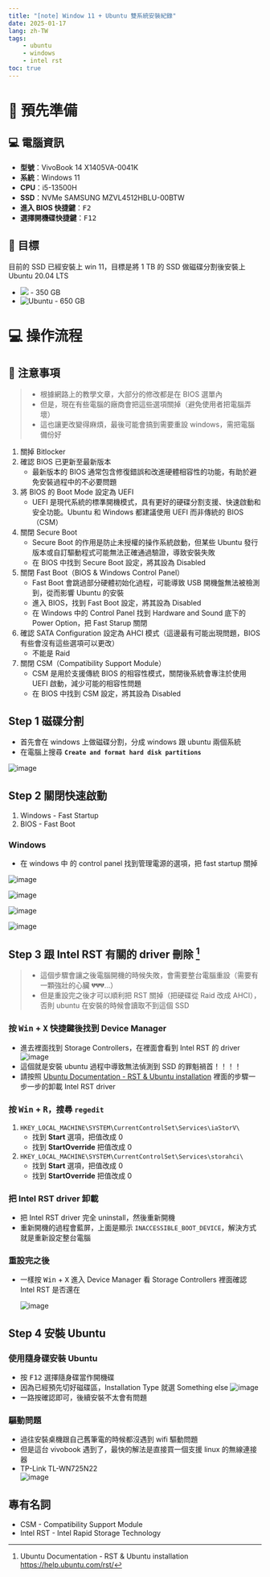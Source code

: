 ```yaml
---
title: "[note] Window 11 + Ubuntu 雙系統安裝紀錄"
date: 2025-01-17
lang: zh-TW
tags:
    - ubuntu
    - windows
    - intel rst
toc: true
---
```


<!-- # 🤯 先從反省開始

> 終於理解為什麼大部分的人若是有使用 Ubuntu 的需求，都是使用虛擬機或是安裝 WSL，以及 Windows 存在的必要性。

這次是抱著「***就算電腦系統掛掉，大不了就在花個幾千重買 Windows 11 授權，去光華請人重灌***」的決心，也要順出整個安裝的流程 ：） -->


# 🎒 預先準備

## 💻 電腦資訊

- **型號**：VivoBook 14 X1405VA-0041K
- **系統**：Windows 11
- **CPU**：i5-13500H
- **SSD**：NVMe SAMSUNG MZVL4512HBLU-00BTW
- **進入 BIOS 快捷鍵**：<kbd>F2</kbd>
- **選擇開機碟快捷鍵**：<kbd>F12</kbd>

<!-- more -->

## 🎯 目標

目前的 SSD 已經安裝上 win 11，目標是將 1 TB 的 SSD 做磁碟分割後安裝上 Ubuntu 20.04 LTS

- ![](https://img.shields.io/badge/Windows_11-0078d4?style=for-the-badge&logo=windows-11&logoColor=white) - 350 GB
- ![Ubuntu](https://img.shields.io/badge/Ubuntu%2020.04%20LTS-E95420?style=for-the-badge&logo=ubuntu&logoColor=white) - 650 GB

<!-- - BIOS 最新版
- Secure Boot 關閉
- Fast Boot 關閉
- CSM 關閉
- 使用 UEFI
- 在 BIOS 的 SATA Configuration 中確認格式是 AHCI -->


# 💻 操作流程

## 🚨 注意事項

> - 根據網路上的教學文章，大部分的修改都是在 BIOS 選單內
> - 但是，現在有些電腦的廠商會把這些選項關掉（避免使用者把電腦弄壞）
> - 這也讓更改變得麻煩，最後可能會搞到需要重設 windows，需把電腦備份好

1. 關掉 Bitlocker
2. 確認 BIOS 已更新至最新版本
   - 最新版本的 BIOS 通常包含修復錯誤和改進硬體相容性的功能，有助於避免安裝過程中的不必要問題
2. 將 BIOS 的 Boot Mode 設定為 UEFI
   - UEFI 是現代系統的標準開機模式，具有更好的硬碟分割支援、快速啟動和安全功能。Ubuntu 和 Windows 都建議使用 UEFI 而非傳統的 BIOS（CSM）
3. 關閉 Secure Boot
   - Secure Boot 的作用是防止未授權的操作系統啟動，但某些 Ubuntu 發行版本或自訂驅動程式可能無法正確通過驗證，導致安裝失敗
   - 在 BIOS 中找到 Secure Boot 設定，將其設為 Disabled
4. 關閉 Fast Boot（BIOS & Windows Control Panel）
   - Fast Boot 會跳過部分硬體初始化過程，可能導致 USB 開機盤無法被檢測到，從而影響 Ubuntu 的安裝
   - 進入 BIOS，找到 Fast Boot 設定，將其設為 Disabled
   - 在 Windows 中的 Control Panel 找到 Hardware and Sound 底下的 Power Option，把 Fast Starup 關閉 
5. 確認 SATA Configuration 設定為 AHCI 模式（這邊最有可能出現問題，BIOS 有些會沒有這些選項可以更改）
   - 不能是 Raid
6. 關閉 CSM（Compatibility Support Module）
   - CSM 是用於支援傳統 BIOS 的相容性模式，關閉後系統會專注於使用 UEFI 啟動，減少可能的相容性問題
   - 在 BIOS 中找到 CSM 設定，將其設為 Disabled

## Step 1 磁碟分割

- 首先會在 windows 上做磁碟分割，分成 windows 跟 ubuntu 兩個系統
- 在電腦上搜尋 **`Create and format hard disk partitions`**

![image](https://hackmd.io/_uploads/Bytew2Ovke.png)

## Step 2 關閉快速啟動

1. Windows - Fast Startup
1. BIOS - Fast Boot

### Windows

- 在 windows 中 的 control panel 找到管理電源的選項，把 fast startup 關掉

![image](https://hackmd.io/_uploads/SkOjV2_vkl.png)

![image](https://hackmd.io/_uploads/H19EHbqDyl.png)

![image](https://hackmd.io/_uploads/S1bSHZ9w1x.png)

![image](https://hackmd.io/_uploads/ry4Er2_Dkx.png)

## Step 3 跟 Intel RST 有關的 driver 刪除 [^ubuntu_rst]

> - 這個步驟會讓之後電腦開機的時候失敗，會需要整台電腦重設（需要有一顆強壯的心臟 💔💔💔...）
> - 但是重設完之後才可以順利把 RST 關掉（把硬碟從 Raid 改成 AHCI），否則 ubuntu 在安裝的時候會讀取不到這個 SSD

### 按 <kbd>Win</kbd> + <kbd>X</kbd> 快捷鍵後找到 Device Manager 

- 進去裡面找到 Storage Controllers，在裡面會看到 Intel RST 的 driver
   ![image](https://hackmd.io/_uploads/HyamMTuvyl.png)
- 這個就是安裝 ubuntu 過程中導致無法偵測到 SSD 的罪魁禍首！！！！
- 請按照 [Ubuntu Documentation - RST & Ubuntu installation](https://help.ubuntu.com/rst/) 裡面的步驟一步一步的卸載 Intel RST driver


### 按 <kbd>Win</kbd> + <kbd>R</kbd>，搜尋 `regedit`

1. `HKEY_LOCAL_MACHINE\SYSTEM\CurrentControlSet\Services\iaStorV\`
   - 找到 **Start** 選項，把值改成 0
   - 找到 **StartOverride** 把值改成 0
1. `HKEY_LOCAL_MACHINE\SYSTEM\CurrentControlSet\Services\storahci\`
   - 找到 **Start** 選項，把值改成 0
   - 找到 **StartOverride** 把值改成 0

### 把 Intel RST driver 卸載

- 把 Intel RST driver 完全 uninstall，然後重新開機
- 重新開機的過程會藍屏，上面是顯示 `INACCESSIBLE_BOOT_DEVICE`，解決方式就是重新設定整台電腦

### 重設完之後

- 一樣按 <kbd>Win</kbd> + <kbd>X</kbd> 進入 Device Manager 看 Storage Controllers 裡面確認 Intel RST 是否還在

    ![image](https://hackmd.io/_uploads/r1qe9f5DJx.png)

## Step 4 安裝 Ubuntu

### 使用隨身碟安裝 Ubuntu

- 按 <kbd>F12</kbd> 選擇隨身碟當作開機碟
- 因為已經預先切好磁碟區，Installation Type 就選 Something else
    ![image](https://hackmd.io/_uploads/rJstz95P1e.png)
- 一路按確認即可，後續安裝不太會有問題

### 驅動問題

- 過往安裝桌機跟自己舊筆電的時候都沒遇到 wifi 驅動問題
- 但是這台 vivobook 遇到了，最快的解法是直接買一個支援 linux 的無線連接器 
- TP-Link TL-WN725N22  
![image](https://hackmd.io/_uploads/SJfbN55PJe.png)


## 專有名詞
- CSM - Compatibility Support Module
- Intel RST - Intel Rapid Storage Technology

[^ubuntu_rst]: Ubuntu Documentation - RST & Ubuntu installation
https://help.ubuntu.com/rst/
